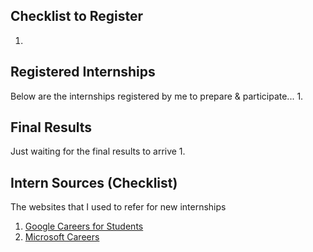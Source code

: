 ## Checklist to Register
1. 

## Registered Internships
Below are the internships registered by me to prepare & participate...
1. 

## Final Results
Just waiting for the final results to arrive
1. 

## Intern Sources (Checklist)
The websites that I used to refer for new internships

1. [Google Careers for Students](https://www.google.com/about/careers/applications/students/)
2. [Microsoft Careers](https://careers.microsoft.com/v2/global/en/home.html)